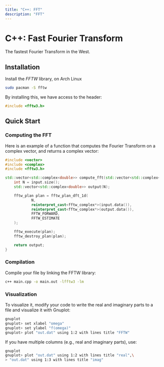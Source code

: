 ```yaml
---
title: "C++: FFT"
description: "FFT"
---
```


# C++: Fast Fourier Transform

The fastest Fourier Transform in the West.

## Installation
Install the _FFTW_ library, on Arch Linux
```bash
sudo pacman -S fftw
```
By installing this, we have access to the header:

```cpp
#include <fftw3.h>
```

## Quick Start

### Computing the FFT
Here is an example of a function that computes the Fourier Transform on a complex vector, and returns a complex vector:

```cpp
#include <vector>
#include <complex>
#include <fftw3.h>

std::vector<std::complex<double>> compute_fft(std::vector<std::complex<double>> &input){
    int N = input.size();
    std::vector<std::complex<double>> output(N);

    fftw_plan plan = fftw_plan_dft_1d(
            N,
            reinterpret_cast<fftw_complex*>(input.data()),
            reinterpret_cast<fftw_complex*>(output.data()),
            FFTW_FORWARD,
            FFTW_ESTIMATE
    );

    fftw_execute(plan);
    fftw_destroy_plan(plan);

    return output;
}
```

### Compilation
Compile your file by linking the FFTW library:

```bash
c++ main.cpp -o main.out -lfftw3 -lm
```

### Visualization
To visualize it, modify your code to write the real and imaginary parts to a file and visualize it with Gnuplot:

```bash
gnuplot
gnuplot> set xlabel "omega"
gnuplot> set ylabel "f(omega)"
gnuplot> plot "out.dat" using 1:2 with lines title "FFTW"
```

If you have multiple columns (e.g., real and imaginary parts), use:

```bash
gnuplot
gnuplot> plot "out.dat" using 1:2 with lines title "real",\
> "out.dat" using 1:3 with lines title "imag"
```
